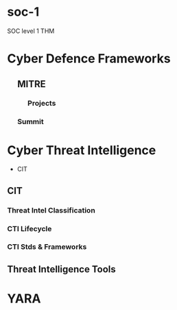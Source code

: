 # soc-1
SOC level 1 THM

<h1>Cyber Defence Frameworks</h1>
<ul>
<h2>MITRE</h2>
<ul>
<h3>Projects</h3>
</ul>
<h3>Summit</h3>
</ul>


<h1>Cyber Threat Intelligence</h1>
<ul>
<li>CIT</li>
</ul>
<h2>CIT</h2>

<h3>Threat Intel Classification</h3>
<h3>CTI Lifecycle</h3>
<h3>CTI Stds & Frameworks</h3>

<h2>Threat Intelligence Tools</h2>

<h1>YARA</h1>





